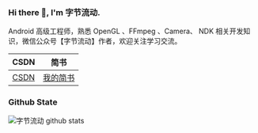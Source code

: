 ### Hi there 👋, I'm 字节流动.

Android 高级工程师，熟悉 OpenGL 、FFmpeg 、Camera、 NDK 相关开发知识，微信公众号【字节流动】作者，欢迎关注学习交流。

 | CSDN |简书|
 | ----  |----|
|[CSDN](https://blog.csdn.net/Kennethdroid)| [我的简书](https://www.jianshu.com/p/0fb417ee31f3)|

### Github State
![字节流动 github stats](https://github-readme-stats.vercel.app/api?username=githubhaohao&show_icons=true&theme=radical)
<!--
**githubhaohao/githubhaohao** is a ✨ _special_ ✨ repository because its `README.md` (this file) appears on your GitHub profile.

Here are some ideas to get you started:

- 🔭 I’m currently working on ...
- 🌱 I’m currently learning ...
- 👯 I’m looking to collaborate on ...
- 🤔 I’m looking for help with ...
- 💬 Ask me about ...
- 📫 How to reach me: ...
- 😄 Pronouns: ...
- ⚡ Fun fact: ...
-->
